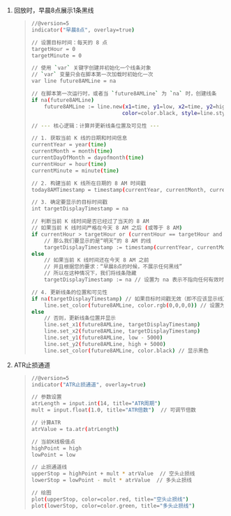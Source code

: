 1. 回放时，早晨8点展示1条黑线

   > ```bash
   > //@version=5
   > indicator("早晨8点", overlay=true)
   > 
   > // 设置目标时间：每天的 8 点
   > targetHour = 0
   > targetMinute = 0
   > 
   > // 使用 `var` 关键字创建并初始化一个线条对象
   > // `var` 变量只会在脚本第一次加载时初始化一次
   > var line future8AMLine = na
   > 
   > // 在脚本第一次运行时，或者当 `future8AMLine` 为 `na` 时，创建线条
   > if na(future8AMLine)
   >     future8AMLine := line.new(x1=time, y1=low, x2=time, y2=high, // 初始位置不重要，之后会更新
   >                              color=color.black, style=line.style_solid, width=1, xloc=xloc.bar_time)
   > 
   > // --- 核心逻辑：计算并更新线条位置及可见性 ---
   > 
   > // 1. 获取当前 K 线的日期和时间信息
   > currentYear = year(time)
   > currentMonth = month(time)
   > currentDayOfMonth = dayofmonth(time)
   > currentHour = hour(time)
   > currentMinute = minute(time)
   > 
   > // 2. 构建当前 K 线所在日期的 8 AM 时间戳
   > today8AMTimestamp = timestamp(currentYear, currentMonth, currentDayOfMonth, targetHour, targetMinute, 0)
   > 
   > // 3. 确定要显示的目标时间戳
   > int targetDisplayTimestamp = na
   > 
   > // 判断当前 K 线时间是否已经过了当天的 8 AM
   > // 如果当前 K 线时间严格在今天 8 AM 之后 (或等于 8 AM)
   > if currentHour > targetHour or (currentHour == targetHour and currentMinute >= targetMinute)
   >     // 那么我们要显示的是“明天”的 8 AM 的线
   >     targetDisplayTimestamp := timestamp(currentYear, currentMonth, currentDayOfMonth + 1, targetHour, targetMinute, 0)
   > else
   >     // 如果当前 K 线时间还在今天 8 AM 之前
   >     // 并且根据您的要求：“早晨8点的时候，不展示任何黑线”
   >     // 所以在这种情况下，我们将线条隐藏
   >     targetDisplayTimestamp := na // 设置为 na 表示不指向任何有效时间点
   > 
   > // 4. 更新线条的位置和可见性
   > if na(targetDisplayTimestamp) // 如果目标时间戳无效（即不应该显示线）
   >     line.set_color(future8AMLine, color.rgb(0,0,0,0)) // 设置为完全透明以隐藏
   > else
   >     // 否则，更新线条位置并显示
   >     line.set_x1(future8AMLine, targetDisplayTimestamp)
   >     line.set_x2(future8AMLine, targetDisplayTimestamp)
   >     line.set_y1(future8AMLine, low - 5000)
   >     line.set_y2(future8AMLine, high + 5000)
   >     line.set_color(future8AMLine, color.black) // 显示黑色
   > ```

2. ATR止损通道

   > ```bash
   > //@version=5
   > indicator("ATR止损通道", overlay=true)
   > 
   > // 参数设置
   > atrLength = input.int(14, title="ATR周期")
   > mult = input.float(1.0, title="ATR倍数")  // 可调节倍数
   > 
   > // 计算ATR
   > atrValue = ta.atr(atrLength)
   > 
   > // 当前K线极值点
   > highPoint = high
   > lowPoint = low
   > 
   > // 止损通道线
   > upperStop = highPoint + mult * atrValue  // 空头止损线
   > lowerStop = lowPoint - mult * atrValue  // 多头止损线
   > 
   > // 绘图
   > plot(upperStop, color=color.red, title="空头止损线")
   > plot(lowerStop, color=color.green, title="多头止损线")
   > ```
   >
   > 